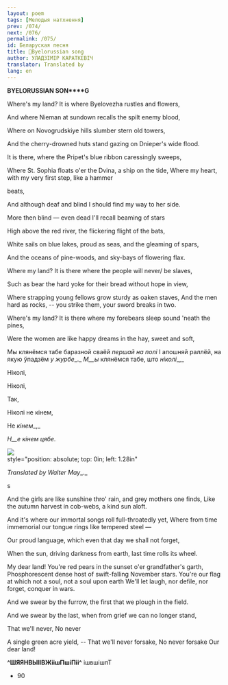 ```yaml
---
layout: poem
tags: [Мелодыя натхнення]
prev: /074/
next: /076/
permalink: /075/
id: Беларуская песня
title: 🚧Byelorussian song
author: УЛАДЗІМІР КАРАТКЕВІЧ
translator: Translated by 
lang: en
---
```



 
**BYELORUSSIAN SON****G**

Where's my land? It is where Byelovezha rustles and flowers,

And where Nieman at sundown recalls the spilt enemy blood,

Where on Novogrudskiye hills slumber stern old towers,

And the cherry-drowned huts stand gazing on Dnieper's wide flood.

It is there, where the Pripet's blue ribbon caressingly sweeps,

Where St. Sophia floats o'er the Dvina, a ship on the tide, Where my heart, with my very first step, like a hammer

beats,

And although deaf and blind I should find my way to her side.

More then blind — even dead I'll recall beaming of stars

High above the red river, the flickering flight of the bats,

White sails on blue lakes, proud as seas, and the gleaming of spars,

And the oceans of pine-woods, and sky-bays of flowering flax.

Where my land? It is there where the people will never/ be slaves,

Such as bear the hard yoke for their bread without hope in view,

Where strapping young fellows grow sturdy as oaken staves, And the men hard as rocks, -- you strike them, your sword breaks in two.

Where's my land? It is there where my forebears sleep sound 'neath the pines,

Were the women are like happy dreams in the hay, sweet and soft,

Мы клянёмся табе баразной сваёй _першай на полі_ I апошняй раллёй, на якую ўпадзём _у журбе__._ _М__ы_ клянёмся табе, што _ніколі__,_

Ніколі,

Ніколі,

Так,

Ніколі не кінем,

He _кінем__,_

_H__e_ _кінем цябе._

![](2022-%D0%9C%D1%96%D0%BD%D1%81%D0%BA-%D0%BB%D1%83%D1%87%D0%BD%D0%B0%D1%81%D1%86%D1%8C-%D0%BC%D1%96%D0%BA%D0%BE%D0%BB%D0%B0-%D0%BC%D1%8F%D1%82%D0%BB%D1%96%D1%86%D0%BA%D1%96_html_59fe04d9f32a9ce1.jpg)  
style="position: absolute; top: 0in; left: 1.28in"

_Translated by Walter May__._

s

And the girls are like sunshine thro' rain, and grey mothers one finds, Like  the autumn harvest in cob-webs, a kind sun aloft.

And it's where our immortal songs roll full-throatedly yet, Where from time immemorial our tongue rings like tempered steel —

Our proud language, which even that day we shall not forget,

When the sun, driving darkness from earth, last time rolls its wheel.

My dear land! You're red pears in the sunset o'er grandfather's garth, Phosphorescent dense host of swift-falling November stars. You're our flag at which not a soul, not a soul upon earth We'll let laugh, nor defile, nor forget, conquer in wars.

And we swear by the furrow, the first that we plough in the field.

And we swear by the last, when from grief we can no longer stand,

That we'll never, No never

A single green acre yield, -- That we'll never forsake, No never forsake Our  dear land!

**^ШЯЯНВЫІІВЖіішПшіПіі^** ішвшішпТ

 * 90
